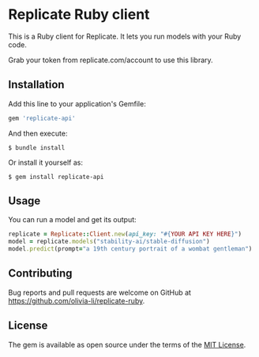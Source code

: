 # Replicate Ruby client

This is a Ruby client for Replicate. It lets you run models with your Ruby code. 

Grab your token from replicate.com/account to use this library. 

## Installation

Add this line to your application's Gemfile:

```ruby
gem 'replicate-api'
```

And then execute:

    $ bundle install

Or install it yourself as:

    $ gem install replicate-api

## Usage

You can run a model and get its output:

```ruby
replicate = Replicate::Client.new(api_key: "#{YOUR API KEY HERE}")
model = replicate.models("stability-ai/stable-diffusion")
model.predict(prompt="a 19th century portrait of a wombat gentleman")
```

## Contributing

Bug reports and pull requests are welcome on GitHub at https://github.com/olivia-li/replicate-ruby.

## License

The gem is available as open source under the terms of the [MIT License](https://opensource.org/licenses/MIT).
